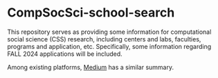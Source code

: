 # CompSocSci-school-search
This repository serves as providing some information for computational social science (CSS) research, including centers and labs, faculties, programs and application, etc. Specifically, some information regarding FALL 2024 applications will be included.

Among existing platforms, [Medium](https://medium.com/@hadavand/programs-in-computational-social-science-aaf3f58a837a) has a similar summary.
